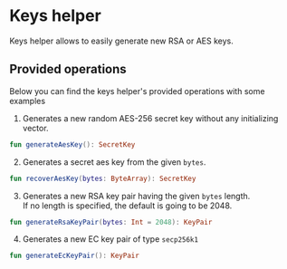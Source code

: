 # Keys helper
Keys helper allows to easily generate new RSA or AES keys.

## Provided operations
Below you can find the keys helper's provided operations with some examples

1. Generates a new random AES-256 secret key without any initializing vector.
```kotlin
fun generateAesKey(): SecretKey
```
2. Generates a secret aes key from the given `bytes`.
```kotlin
fun recoverAesKey(bytes: ByteArray): SecretKey
```
3. Generates a new RSA key pair having the given `bytes` length.  
   If no length is specified, the default is going to be 2048.
```kotlin
fun generateRsaKeyPair(bytes: Int = 2048): KeyPair
```
4. Generates a new EC key pair of type `secp256k1`
```kotlin
fun generateEcKeyPair(): KeyPair
```
